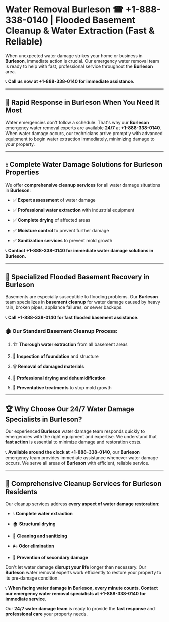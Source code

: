 # Water Removal Burleson ☎ +1-888-338-0140 | Flooded Basement Cleanup & Water Extraction (Fast & Reliable)

When unexpected water damage strikes your home or business in **Burleson**, immediate action is crucial. Our emergency water removal team is ready to help with fast, professional service throughout the **Burleson** area. 

📞 **Call us now at +1-888-338-0140 for immediate assistance.**
---
## 🚀 Rapid Response in Burleson When You Need It Most
Water emergencies don't follow a schedule. That's why our **Burleson** emergency water removal experts are available **24/7** at **+1-888-338-0140**. When water damage occurs, our technicians arrive promptly with advanced equipment to begin water extraction immediately, minimizing damage to your property.
---
## 💧 Complete Water Damage Solutions for Burleson Properties
We offer **comprehensive cleanup services** for all water damage situations in **Burleson**:
- ✅ **Expert assessment** of water damage  
- ✅ **Professional water extraction** with industrial equipment  
- ✅ **Complete drying** of affected areas  
- ✅ **Moisture control** to prevent further damage  
- ✅ **Sanitization services** to prevent mold growth  
📞 **Contact +1-888-338-0140 for immediate water damage solutions in Burleson.**
---
## 🌊 Specialized Flooded Basement Recovery in Burleson
Basements are especially susceptible to flooding problems. Our **Burleson** team specializes in **basement cleanup** for water damage caused by heavy rain, broken pipes, appliance failures, or sewer backups. 
📞 **Call +1-888-338-0140 for fast flooded basement assistance.**
### 🏚️ Our Standard Basement Cleanup Process:
1. 🏗️ **Thorough water extraction** from all basement areas  
2. 🔎 **Inspection of foundation** and structure  
3. 🗑️ **Removal of damaged materials**  
4. 💨 **Professional drying and dehumidification**  
5. 🚫 **Preventative treatments** to stop mold growth  
---
## 🏆 Why Choose Our 24/7 Water Damage Specialists in Burleson?
Our experienced **Burleson** water damage team responds quickly to emergencies with the right equipment and expertise. We understand that **fast action** is essential to minimize damage and restoration costs.
📞 **Available around the clock at +1-888-338-0140**, our **Burleson** emergency team provides immediate assistance whenever water damage occurs. We serve all areas of **Burleson** with efficient, reliable service.
---
## 🧹 Comprehensive Cleanup Services for Burleson Residents
Our cleanup services address **every aspect of water damage restoration**:
- 💧 **Complete water extraction**  
- 🏠 **Structural drying**  
- 🧼 **Cleaning and sanitizing**  
- 🌬️ **Odor elimination**  
- 🚫 **Prevention of secondary damage**  
Don't let water damage **disrupt your life** longer than necessary. Our **Burleson** water removal experts work efficiently to restore your property to its pre-damage condition.
📞 **When facing water damage in Burleson, every minute counts. Contact our emergency water removal specialists at +1-888-338-0140 for immediate service.**
Our **24/7 water damage team** is ready to provide the **fast response** and **professional care** your property needs.
